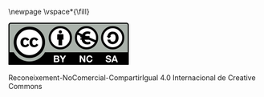 \newpage
\vspace*{\fill}

[![CC-by-nc-sa](img/by-nc-sa.eu.svg)](http://creativecommons.org/licenses/by-nc-sa/4.0/)

Reconeixement-NoComercial-CompartirIgual 4.0 Internacional de Creative Commons
